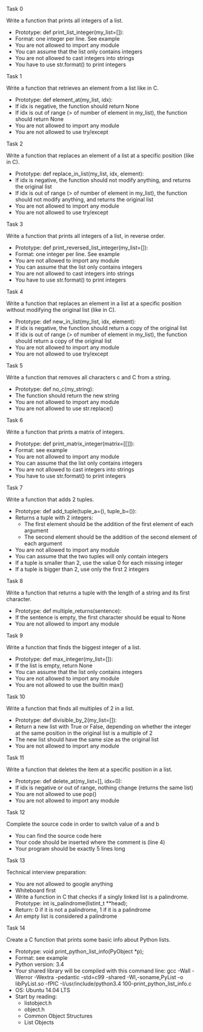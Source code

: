 Task 0

Write a function that prints all integers of a list.
* Prototype: def print_list_integer(my_list=[]):
* Format: one integer per line. See example
* You are not allowed to import any module
* You can assume that the list only contains integers
* You are not allowed to cast integers into strings
* You have to use str.format() to print integers

Task 1

Write a function that retrieves an element from a list like in C.
* Prototype: def element_at(my_list, idx):
* If idx is negative, the function should return None
* If idx is out of range (> of number of element in my_list), the function should return None
* You are not allowed to import any module
* You are not allowed to use try/except

Task 2

Write a function that replaces an element of a list at a specific position (like in C).
* Prototype: def replace_in_list(my_list, idx, element):
* If idx is negative, the function should not modify anything, and returns the original list
* If idx is out of range (> of number of element in my_list), the function should not modify anything, and returns the original list
* You are not allowed to import any module
* You are not allowed to use try/except

Task 3

Write a function that prints all integers of a list, in reverse order.
* Prototype: def print_reversed_list_integer(my_list=[]):
* Format: one integer per line. See example
* You are not allowed to import any module
* You can assume that the list only contains integers
* You are not allowed to cast integers into strings
* You have to use str.format() to print integers

Task 4

Write a function that replaces an element in a list at a specific position without modifying the original list (like in C).
* Prototype: def new_in_list(my_list, idx, element):
* If idx is negative, the function should return a copy of the original list
* If idx is out of range (> of number of element in my_list), the function should return a copy of the original list
* You are not allowed to import any module
* You are not allowed to use try/except

Task 5

Write a function that removes all characters c and C from a string.
* Prototype: def no_c(my_string):
* The function should return the new string
* You are not allowed to import any module
* You are not allowed to use str.replace()

Task 6

Write a function that prints a matrix of integers.
* Prototype: def print_matrix_integer(matrix=[[]]):
* Format: see example
* You are not allowed to import any module
* You can assume that the list only contains integers
* You are not allowed to cast integers into strings
* You have to use str.format() to print integers

Task 7

Write a function that adds 2 tuples.
* Prototype: def add_tuple(tuple_a=(), tuple_b=()):
* Returns a tuple with 2 integers:
  - The first element should be the addition of the first element of each argument
  - The second element should be the addition of the second element of each argument
* You are not allowed to import any module
* You can assume that the two tuples will only contain integers
* If a tuple is smaller than 2, use the value 0 for each missing integer
* If a tuple is bigger than 2, use only the first 2 integers

Task 8

Write a function that returns a tuple with the length of a string and its first character.
* Prototype: def multiple_returns(sentence):
* If the sentence is empty, the first character should be equal to None
* You are not allowed to import any module

Task 9

Write a function that finds the biggest integer of a list.
* Prototype: def max_integer(my_list=[]):
* If the list is empty, return None
* You can assume that the list only contains integers
* You are not allowed to import any module
* You are not allowed to use the builtin max()

Task 10

Write a function that finds all multiples of 2 in a list.
* Prototype: def divisible_by_2(my_list=[]):
* Return a new list with True or False, depending on whether the integer at the same position in the original list is a multiple of 2
* The new list should have the same size as the original list
* You are not allowed to import any module

Task 11

Write a function that deletes the item at a specific position in a list.
* Prototype: def delete_at(my_list=[], idx=0):
* If idx is negative or out of range, nothing change (returns the same list)
* You are not allowed to use pop()
* You are not allowed to import any module

Task 12

Complete the source code in order to switch value of a and b
* You can find the source code here
* Your code should be inserted where the comment is (line 4)
* Your program should be exactly 5 lines long

Task 13

Technical interview preparation:
* You are not allowed to google anything
* Whiteboard first
* Write a function in C that checks if a singly linked list is a palindrome.
Prototype: int is_palindrome(listint_t **head);
* Return: 0 if it is not a palindrome, 1 if it is a palindrome
* An empty list is considered a palindrome

Task 14

Create a C function that prints some basic info about Python lists.
* Prototype: void print_python_list_info(PyObject *p);
* Format: see example
* Python version: 3.4
* Your shared library will be compiled with this command line: gcc -Wall -Werror -Wextra -pedantic -std=c99 -shared -Wl,-soname,PyList -o libPyList.so -fPIC -I/usr/include/python3.4 100-print_python_list_info.c
* OS: Ubuntu 14.04 LTS
* Start by reading:
  - listobject.h
  - object.h
  - Common Object Structures
  - List Objects
